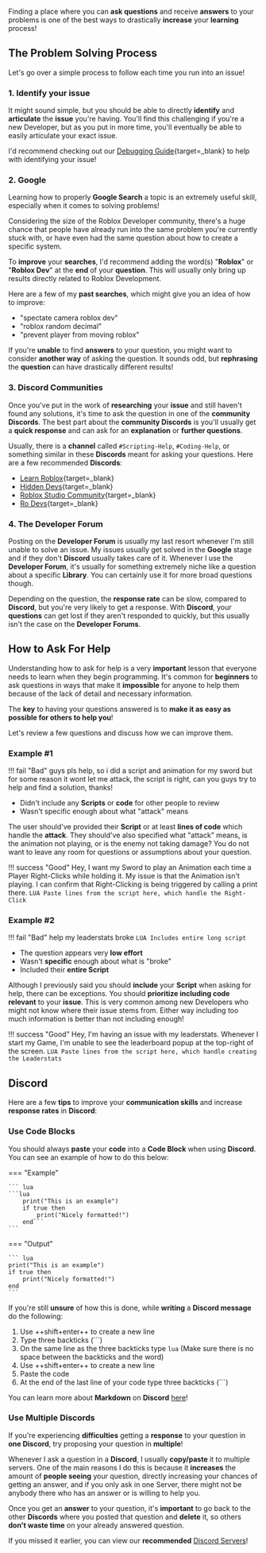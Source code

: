 Finding a place where you can **ask questions** and receive **answers** to your problems is one of the best ways to drastically **increase** your **learning** process!

## The Problem Solving Process

Let's go over a simple process to follow each time you run into an issue!

### 1. Identify your issue

It might sound simple, but you should be able to directly **identify** and **articulate** the **issue** you're having. You'll find this challenging if you're a new Developer, but as you put in more time, you'll eventually be able to easily articulate your exact issue.

I'd recommend checking out our [Debugging Guide](#){target=_blank} to help with identifying your issue!

### 2. Google

Learning how to properly **Google Search** a topic is an extremely useful skill, especially when it comes to solving problems!

Considering the size of the Roblox Developer community, there's a huge chance that people have already run into the same problem you're currently stuck with, or have even had the same question about how to create a specific system.

To **improve** your **searches**, I'd recommend adding the word(s) "**Roblox**" or "**Roblox Dev**" at the **end** of your **question**. This will usually only bring up results directly related to Roblox Development.

Here are a few of my **past searches**, which might give you an idea of how to improve:

* "spectate camera roblox dev"
* "roblox random decimal"
* "prevent player from moving roblox"

If you're **unable** to find **answers** to your question, you might want to consider **another way** of asking the question. It sounds odd, but **rephrasing** the **question** can have drastically different results!

### 3. Discord Communities

Once you've put in the work of **researching** your **issue** and still haven't found any solutions, it's time to ask the question in one of the **community Discords**. The best part about the **community Discords** is you'll usually get a **quick response** and can ask for an **explanation** or **further questions**.

Usually, there is a **channel** called `#Scripting-Help`, `#Coding-Help`, or something similar in these **Discords** meant for asking your questions. Here are a few recommended **Discords**:

* [Learn Roblox](https://discord.gg/bfrANMFP8J){target=_blank}
* [Hidden Devs](https://discord.gg/hd){target=_blank}
* [Roblox Studio Community](https://discord.gg/robloxstudio){target=_blank}
* [Ro Devs](https://discord.gg/rodevs){target=_blank}

### 4. The Developer Forum

Posting on the **Developer Forum** is usually my last resort whenever I'm still unable to solve an issue. My issues usually get solved in the **Google** stage and if they don't **Discord** usually takes care of it. Whenever I use the **Developer Forum**, it's usually for something extremely niche like a question about a specific **Library**. You can certainly use it for more broad questions though.

Depending on the question, the **response rate** can be slow, compared to **Discord**, but you're very likely to get a response. With **Discord**, your **questions** can get lost if they aren't responded to quickly, but this usually isn't the case on the **Developer Forums**.

## How to Ask For Help

Understanding how to ask for help is a very **important** lesson that everyone needs to learn when they begin programming. It's common for **beginners** to ask questions in ways that make it **impossible** for anyone to help them because of the lack of detail and necessary information.

The **key** to having your questions answered is to **make it as easy as possible for others to help you**!

Let's review a few questions and discuss how we can improve them.

### Example #1

!!! fail "Bad"
    guys pls help, so i did a script and animation for my sword but for some reason it wont let me attack, the script is right, can you guys try to help and find a solution, thanks!

* Didn't include any **Scripts** or **code** for other people to review
* Wasn't specific enough about what "attack" means

The user should've provided their **Script** or at least **lines of code** which handle the **attack**. They should've also specified what "attack" means, is the animation not playing, or is the enemy not taking damage? You do not want to leave any room for questions or assumptions about your question.

!!! success "Good"
    Hey, I want my Sword to play an Animation each time a Player Right-Clicks while holding it. My issue is that the Animation isn't playing. I can confirm that Right-Clicking is being triggered by calling a print there.
    ```LUA
    Paste lines from the script here, which handle the Right-Click
    ```

### Example #2

!!! fail "Bad"
    help my leaderstats broke
    ```LUA
    Includes entire long script
    ```


* The question appears very **low effort**
* Wasn't **specific** enough about what is "broke"
* Included their **entire Script**

Although I previously said you should **include** your **Script** when asking for help, there can be exceptions. You should **prioritize including code relevant** to your **issue**. This is very common among new Developers who might not know where their issue stems from. Either way including too much information is better than not including enough!

!!! success "Good"
    Hey, I'm having an issue with my leaderstats. Whenever I start my Game, I'm unable to see the leaderboard popup at the top-right of the screen.
    ```LUA
    Paste lines from the script here, which handle creating the Leaderstats
    ```

## Discord

Here are a few **tips** to improve your **communication skills** and increase **response rates** in **Discord**:

### Use Code Blocks

You should always **paste** your **code** into a **Code Block** when using **Discord**. You can see an example of how to do this below:

=== "Example"

    ``` lua
    ```lua
        print("This is an example")
        if true then
            print("Nicely formatted!")
        end‎```
    ```
=== "Output"

    ``` lua
    print("This is an example")
    if true then
        print("Nicely formatted!")
    end
    ```

If you're still **unsure** of how this is done, while **writing** a **Discord message** do the following:

1. Use ++shift+enter++ to create a new line
2. Type three backticks (```)
3. On the same line as the three backticks type `lua` (Make sure there is no space between the backticks and the word)
4. Use ++shift+enter++ to create a new line
5. Paste the code
7. At the end of the last line of your code type three backticks (```)

You can learn more about **Markdown** on **Discord** [here](https://support.discord.com/hc/en-us/articles/210298617-Markdown-Text-101-Chat-Formatting-Bold-Italic-Underline-)!

### Use Multiple Discords

If you're experiencing **difficulties** getting a **response** to your question in **one Discord**, try proposing your question in **multiple**!

Whenever I ask a question in a **Discord**, I usually **copy/paste** it to multiple servers. One of the main reasons I do this is because it **increases** the amount of **people seeing** your question, directly increasing your chances of getting an answer, and if you only ask in one Server, there might not be anybody there who has an answer or is willing to help you.

Once you get an **answer** to your question, it's **important** to go back to the other **Discords** where you posted that question and **delete** it, so others **don't waste time** on your already answered question.

If you missed it earlier, you can view our **recommended** [Discord Servers](/docs/handbook/getting-help.md#3-discord-communities)!